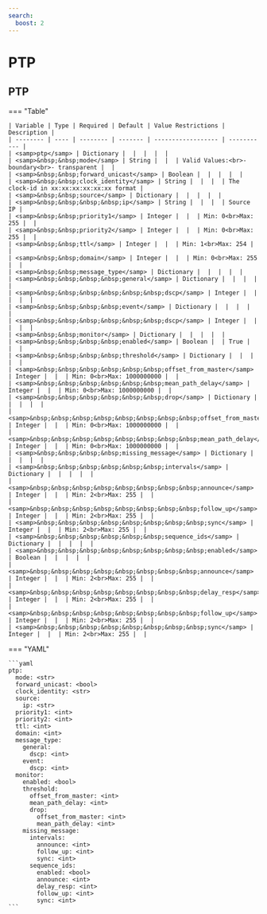```yaml
---
search:
  boost: 2
---
```


# PTP
## PTP

=== "Table"


    | Variable | Type | Required | Default | Value Restrictions | Description |
    | -------- | ---- | -------- | ------- | ------------------ | ----------- |
    | <samp>ptp</samp> | Dictionary |  |  |  |  |
    | <samp>&nbsp;&nbsp;mode</samp> | String |  |  | Valid Values:<br>- boundary<br>- transparent |  |
    | <samp>&nbsp;&nbsp;forward_unicast</samp> | Boolean |  |  |  |  |
    | <samp>&nbsp;&nbsp;clock_identity</samp> | String |  |  |  | The clock-id in xx:xx:xx:xx:xx:xx format |
    | <samp>&nbsp;&nbsp;source</samp> | Dictionary |  |  |  |  |
    | <samp>&nbsp;&nbsp;&nbsp;&nbsp;ip</samp> | String |  |  |  | Source IP |
    | <samp>&nbsp;&nbsp;priority1</samp> | Integer |  |  | Min: 0<br>Max: 255 |  |
    | <samp>&nbsp;&nbsp;priority2</samp> | Integer |  |  | Min: 0<br>Max: 255 |  |
    | <samp>&nbsp;&nbsp;ttl</samp> | Integer |  |  | Min: 1<br>Max: 254 |  |
    | <samp>&nbsp;&nbsp;domain</samp> | Integer |  |  | Min: 0<br>Max: 255 |  |
    | <samp>&nbsp;&nbsp;message_type</samp> | Dictionary |  |  |  |  |
    | <samp>&nbsp;&nbsp;&nbsp;&nbsp;general</samp> | Dictionary |  |  |  |  |
    | <samp>&nbsp;&nbsp;&nbsp;&nbsp;&nbsp;&nbsp;dscp</samp> | Integer |  |  |  |  |
    | <samp>&nbsp;&nbsp;&nbsp;&nbsp;event</samp> | Dictionary |  |  |  |  |
    | <samp>&nbsp;&nbsp;&nbsp;&nbsp;&nbsp;&nbsp;dscp</samp> | Integer |  |  |  |  |
    | <samp>&nbsp;&nbsp;monitor</samp> | Dictionary |  |  |  |  |
    | <samp>&nbsp;&nbsp;&nbsp;&nbsp;enabled</samp> | Boolean |  | True |  |  |
    | <samp>&nbsp;&nbsp;&nbsp;&nbsp;threshold</samp> | Dictionary |  |  |  |  |
    | <samp>&nbsp;&nbsp;&nbsp;&nbsp;&nbsp;&nbsp;offset_from_master</samp> | Integer |  |  | Min: 0<br>Max: 1000000000 |  |
    | <samp>&nbsp;&nbsp;&nbsp;&nbsp;&nbsp;&nbsp;mean_path_delay</samp> | Integer |  |  | Min: 0<br>Max: 1000000000 |  |
    | <samp>&nbsp;&nbsp;&nbsp;&nbsp;&nbsp;&nbsp;drop</samp> | Dictionary |  |  |  |  |
    | <samp>&nbsp;&nbsp;&nbsp;&nbsp;&nbsp;&nbsp;&nbsp;&nbsp;offset_from_master</samp> | Integer |  |  | Min: 0<br>Max: 1000000000 |  |
    | <samp>&nbsp;&nbsp;&nbsp;&nbsp;&nbsp;&nbsp;&nbsp;&nbsp;mean_path_delay</samp> | Integer |  |  | Min: 0<br>Max: 1000000000 |  |
    | <samp>&nbsp;&nbsp;&nbsp;&nbsp;missing_message</samp> | Dictionary |  |  |  |  |
    | <samp>&nbsp;&nbsp;&nbsp;&nbsp;&nbsp;&nbsp;intervals</samp> | Dictionary |  |  |  |  |
    | <samp>&nbsp;&nbsp;&nbsp;&nbsp;&nbsp;&nbsp;&nbsp;&nbsp;announce</samp> | Integer |  |  | Min: 2<br>Max: 255 |  |
    | <samp>&nbsp;&nbsp;&nbsp;&nbsp;&nbsp;&nbsp;&nbsp;&nbsp;follow_up</samp> | Integer |  |  | Min: 2<br>Max: 255 |  |
    | <samp>&nbsp;&nbsp;&nbsp;&nbsp;&nbsp;&nbsp;&nbsp;&nbsp;sync</samp> | Integer |  |  | Min: 2<br>Max: 255 |  |
    | <samp>&nbsp;&nbsp;&nbsp;&nbsp;&nbsp;&nbsp;sequence_ids</samp> | Dictionary |  |  |  |  |
    | <samp>&nbsp;&nbsp;&nbsp;&nbsp;&nbsp;&nbsp;&nbsp;&nbsp;enabled</samp> | Boolean |  |  |  |  |
    | <samp>&nbsp;&nbsp;&nbsp;&nbsp;&nbsp;&nbsp;&nbsp;&nbsp;announce</samp> | Integer |  |  | Min: 2<br>Max: 255 |  |
    | <samp>&nbsp;&nbsp;&nbsp;&nbsp;&nbsp;&nbsp;&nbsp;&nbsp;delay_resp</samp> | Integer |  |  | Min: 2<br>Max: 255 |  |
    | <samp>&nbsp;&nbsp;&nbsp;&nbsp;&nbsp;&nbsp;&nbsp;&nbsp;follow_up</samp> | Integer |  |  | Min: 2<br>Max: 255 |  |
    | <samp>&nbsp;&nbsp;&nbsp;&nbsp;&nbsp;&nbsp;&nbsp;&nbsp;sync</samp> | Integer |  |  | Min: 2<br>Max: 255 |  |

=== "YAML"

    ```yaml
    ptp:
      mode: <str>
      forward_unicast: <bool>
      clock_identity: <str>
      source:
        ip: <str>
      priority1: <int>
      priority2: <int>
      ttl: <int>
      domain: <int>
      message_type:
        general:
          dscp: <int>
        event:
          dscp: <int>
      monitor:
        enabled: <bool>
        threshold:
          offset_from_master: <int>
          mean_path_delay: <int>
          drop:
            offset_from_master: <int>
            mean_path_delay: <int>
        missing_message:
          intervals:
            announce: <int>
            follow_up: <int>
            sync: <int>
          sequence_ids:
            enabled: <bool>
            announce: <int>
            delay_resp: <int>
            follow_up: <int>
            sync: <int>
    ```
